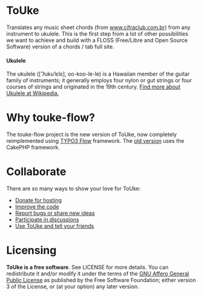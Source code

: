 ToUke
==========

Translates any music sheet chords (from www.cifraclub.com.br) from any instrument to ukulele. This is the first step from a lot of other possibilities we want to achieve and build with a FLOSS (Free/Libre and Open Source Software) version of a chords / tab full site.

#### Ukulele
The ukulele ([ˈʔukuˈlɛlɛ], oo-koo-le-le) is a Hawaiian member of the guitar family of instruments; it generally employs four nylon or gut strings or four courses of strings and originated in the 19th century. [Find more about Ukulele at Wikipedia.
](http://en.wikipedia.org/wiki/Ukulele)

Why touke-flow?
===============

The touke-flow project is the new version of ToUke, now completely reimplemented using [TYPO3 Flow](http://flow.typo3.org) framework. The [old version](https://github.com/colares/touke) uses the CakePHP framework.

Collaborate
==========

There are so many ways to show your love for ToUke:

* [Donate for hosting](http://www.dreamhost.com/donate.cgi?id=17000)
* [Improve the code](https://github.com/colares/touke-flow/)
* [Report bugs or share new ideas](https://trello.com/b/Ua7WQffq/touke)
* [Participate in discussions](https://www.facebook.com/pages/ToUke/242518995758195)
* [Use ToUke and tell your friends](http://touke.dreamhosters.com/)


Licensing
=========

**ToUke is a free software**. See LICENSE for more details. You can redistribute it and/or modify it under the terms of the [GNU Affero General Public License](http://www.gnu.org/licenses/agpl.html) as published by the Free Software Foundation; either version 3 of the License, or (at your option) any later version.


